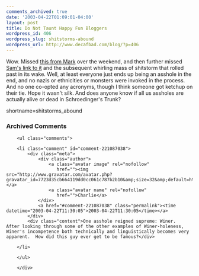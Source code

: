 ```yaml
---
comments_archived: true
date: '2003-04-22T01:09:01-04:00'
layout: post
title: Do Not Taunt Happy Fun Bloggers
wordpress_id: 406
wordpress_slug: shitstorms-abound
wordpress_url: http://www.decafbad.com/blog/?p=406
---
```

Wow.  Missed <a href="http://diveintomark.org/archives/2003/04/18/enough_already.html" target="_top">this from Mark</a> over
the weekend, and then further missed <a href="http://www.intertwingly.net/blog/1345.html" target="_top">Sam's link to it</a>
and the subsequent whirling mass of shitstorm that rolled past in its wake.  Well, at least everyone 
just ends up being an asshole in the end, and no nazis or ethnicities 
or monsters were invoked in the process.  And no one co-opted any acronyms, though I think
someone got ketchup on their tie.  Hope it wasn't silk.  And does anyone know if all us assholes
are actually alive or dead in Schroedinger's Trunk?
<!--more-->
shortname=shitstorms_abound

<div id="comments" class="comments archived-comments">
            <h3>Archived Comments</h3>
            
        <ul class="comments">
            
        <li class="comment" id="comment-221087038">
            <div class="meta">
                <div class="author">
                    <a class="avatar image" rel="nofollow" 
                       href=""><img src="http://www.gravatar.com/avatar.php?gravatar_id=7723d35cb664119dd0cc061c787b2b10&amp;size=32&amp;default=http://mediacdn.disqus.com/1320279820/images/noavatar32.png"/></a>
                    <a class="avatar name" rel="nofollow" 
                       href="">Charlie</a>
                </div>
                <a href="#comment-221087038" class="permalink"><time datetime="2003-04-22T11:30:05">2003-04-22T11:30:05</time></a>
            </div>
            <div class="content">One asshole reigned supreme: Winer.  After looking through some of the other examples of Winer-holeness, Winer's incompetence both technically and linguistically becomes very apparent.  How did this guy ever get to be famous?</div>
            
        </li>
    
        </ul>
    
        </div>
    